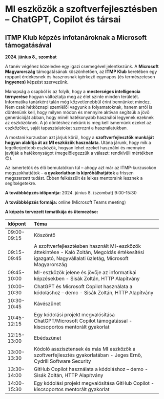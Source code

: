 
# MI eszközök a szoftverfejlesztésben – ChatGPT, Copilot és társai

## ITMP Klub képzés infotanároknak a Microsoft támogatásával
**2024. június 8., szombat**

A tanév végéhez közeledve egy igazi csemegével jelentkezünk. A **Microsoft Magyarország** támogatásának köszönhetően, az **ITMP Klub** keretében egy roppant érdekesnek és hasznosnak ígérkező egynapos (és természetesen **ingyenes)** képzést szervezünk.

Manapság a csapból is az folyik, hogy a **mesterséges intelligencia térnyerése** hogyan változtatja meg az élet szinte minden területét. Informatika tanárként talán még közvetlenebbül érint bennünket mindez. Nem csak hétköznapi szemlélői vagyunk a folyamatoknak, hanem arról is döntenünk kell, hogy milyen módon és mennyire aktívan segítsük a jövő generációját abban, hogy minél hatékonyabb használói legyenek ezeknek az eszközöknek. A jó döntéshez nekünk is meg kell ismernünk ezeket az eszközöket, saját tapasztalatokat szerezni a használatukban.

A mostani kurzusban azt járjuk körül, hogy a **szoftverfejlesztők munkáját hogyan alakítja át az MI eszközök használata**. Utána járunk, hogy mik a legelterjedtebb eszközök, hogyan lehet ezeket használni és mennyire javítják a hatékonyságot (megelőlegezzük a választ: rendkívüli mértékben 😊).

Az ismertetők és élő bemutatókon túl – ahogy azt már az ITMP-kurzusokon megszokhattátok – **a gyakorlatban is kipróbálhatjátok** a frissen megszerzett tudást. Ebben felkészült és lelkes mentoraink lesznek a segítségetekre.

**A továbbképzés időpontja:** 2024. június 8. (szombat) 9:00-15:30

**A továbbképzés formája:** online (Microsoft Teams meeting)

**A képzés tervezett tematikája és ütemezése:**

|Időpont|Téma|
| :- | :- |
|09:00-09:15|Köszöntő|
|09:15-09:45|A szoftverfejlesztésben használt MI-eszközök áttekintése - Kaló Zoltán, Megoldás értékesítési igazgató, Nagyvállalati üzletág, Microsoft Magyarország|
|09:45-10:00|MI-eszközök jelene és jövője az informatikai képzésekben - Sisák Zoltán, HTTP Alapítvány|
|10:00-10:30|ChatGPT és Microsoft Copilot használata a kódoláshoz – demo - Sisák Zoltán, HTTP Alapítvány|
|10:30-10:45|Kávészünet|
|10:45-12:15|Egy kódolási projekt megvalósítása ChatGPT/Microsoft Copilot támogatással - kiscsoportos mentorált gyakorlat|
|12:15-13:00|Ebédszünet|
|13:00-13:30|Kódoló asszisztensek és más MI eszközök a szoftverfejlesztés gyakorlatában - Jeges Ernő, Cydrill Software Security|
|13:30-14:00|GitHub Copilot használata a kódoláshoz – demo - Sisák Zoltán, HTTP Alapítvány|
|14:00-15:30|Egy kódolási projekt megvalósítása GitHub Copilot - kiscsoportos mentorált gyakorlat|
